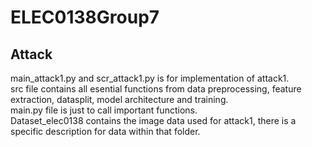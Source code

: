 # ELEC0138Group7
## Attack
main_attack1.py and scr_attack1.py is for implementation of attack1.\
src file contains all esential functions from data preprocessing, feature extraction, datasplit, model architecture and training.\
main.py file is just to call important functions.\
Dataset_elec0138 contains the image data used for attack1, there is a specific description for data within that folder.
